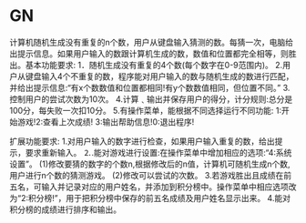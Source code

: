 # GN
计算机随机生成没有重复的n个数，用户从键盘输入猜测的数。每猜一次，电脑给出提示信息。如果用户输入的数跟计算机生成的数，数值和位置都完全相等，则胜出。基本功能要求:
1．随机生成没有重复的4个数(每个数字在0-9范围内)。
2.用户从键盘输入4个不重复的数，程序能对用户输入的数与随机生成的数进行匹配，并给出提示信息:“有x个数数值和位置都相同!有y个数数值相同，但位置不同。”
3.控制用户的尝试次数为10次。
4.计算﹑输出并保存用户的得分，计分规则:总分是100分，每失败一次扣10分。
5.有操作菜单，能根据不同选择运行不同功能: 1:开始游戏!2:查看上次成绩! 3:输出帮助信息!0:退出程序!

扩展功能要求:
1.对用户输入的数字进行检查，如果用户输入重复的数，给出提示，要求重新输入。
⒉.能对游戏进行设置:在操作菜单中增加相应的选项:“4:系统设置”。
(1)修改要猜的数字的个数n,根据修改后的n值，计算机可随机生成n个数,用户进行n个数的猜测游戏。
(2)修改可以尝试的次数。
3.若游戏胜出且成绩在前五名，可输入并记录对应的用户姓名，并添加到积分榜中。操作菜单中相应选项改为“2:积分榜!”，用于把积分榜中保存的前五名成绩及用户姓名显示出来。
4.能对积分榜的成绩进行排序和输出。